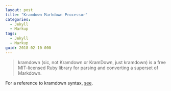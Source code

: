 ```yaml
---
layout: post
title: "Kramdown Markdown Processor"
categories:
  - Jekyll
  - Markup
tags:
  - Jekyll
  - Markup
guid: 2018-02-10-000
---
```

> kramdown (sic, not Kramdown or KramDown, just kramdown) is a free MIT-licensed Ruby library for parsing and converting a superset of Markdown.

For a reference to kramdown syntax, [see](https://kramdown.gettalong.org/syntax.html#lists).
